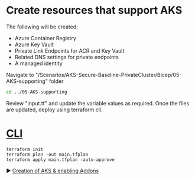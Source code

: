 # Create resources that support AKS

The following will be created:

* Azure Container Registry
* Azure Key Vault
* Private Link Endpoints for ACR and Key Vault
* Related DNS settings for private endpoints
* A managed identity

Navigate to "/Scenarios/AKS-Secure-Baseline-PrivateCluster/Bicep/05-AKS-supporting" folder

```bash
cd ../05-AKS-supporting
```

Review "input.tf" and update the variable values as required. Once the files are updated, deploy using terraform cli.

# [CLI](#tab/CLI)

```terracli
terraform init
terraform plan -out main.tfplan
terraform apply main.tfplan -auto-approve
```

:arrow_forward: [Creation of AKS & enabling Addons](./06-aks-cluster.md)
